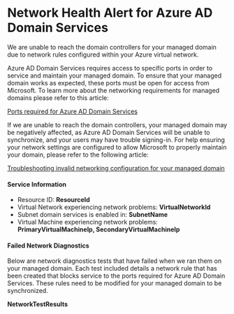 <properties
	pageTitle="Domain Service is experiencing a network error"
	description="Azure AD Domain Services"
	infoBubbleText="See details on the right"
	service="microsoft.aad"
	resource="Microsoft_AAD_DomainServices"
	authors="jicha"
	displayOrder="1"
	articleId="DomainServices_NetworkAlert"
	diagnosticScenario="DomainServicesNetworkAlert"
	selfHelpType="diagnostics"
	supportTopicIds="Azure AD Domain Services"
	resourceTags=""
	productPesIds=""
	cloudEnvironments="public"
/>

# Network Health Alert for Azure AD Domain Services

We are unable to reach the domain controllers for your managed domain due to network rules configured within your Azure virtual network.

Azure AD Domain Services requires access to specific ports in order to service and maintain your managed domain. To ensure that your managed domain works as expected, these ports must be open for access from Microsoft. To learn more about the networking requirements for managed domains please refer to this article:

[Ports required for Azure AD Domain Services](https://docs.microsoft.com/azure/active-directory-domain-services/active-directory-ds-networking#ports-required-for-azure-ad-domain-services)

If we are unable to reach the domain controllers, your managed domain may be negatively affected, as Azure AD Domain Services will be unable to synchronize, and your users may have trouble signing-in. For help ensuring your network settings are configured to allow Microsoft to properly maintain your domain, please refer to the following article:

[Troubleshooting invalid networking configuration for your managed domain](https://docs.microsoft.com/azure/active-directory-domain-services/active-directory-ds-troubleshoot-nsg#alert-aadds104-network-error)

#### Service Information

* Resource ID: **<!--$ResourceId-->ResourceId<!--/$ResourceId-->**
* Virtual Network experiencing network problems: **<!--$VirtualNetworkId-->VirtualNetworkId<!--/$VirtualNetworkId-->**
* Subnet domain services is enabled in: **<!--$SubnetName-->SubnetName<!--/$SubnetName-->**
* Virtual Machine experiencing network problems: **<!--$PrimaryVirtualMachineIp-->PrimaryVirtualMachineIp<!--/$PrimaryVirtualMachineIp-->, <!--$SecondaryVirtualMachineIp-->SecondaryVirtualMachineIp<!--/$SecondaryVirtualMachineIp-->**

#### Failed Network Diagnostics
Below are network diagnostics tests that have failed when we ran them on your managed domain. Each test included details a network rule that has been created that blocks service to the ports required for Azure AD Domain Services. These rules need to be modified for your managed domain to be synchronized.

**<!--$NetworkTestResults-->NetworkTestResults<!--/$NetworkTestResults-->**
